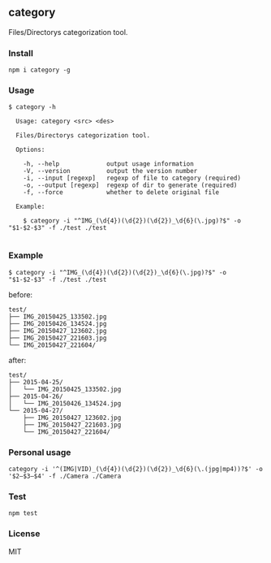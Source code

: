 ## category

Files/Directorys categorization tool.

### Install

    npm i category -g

### Usage

```
$ category -h

  Usage: category <src> <des>

  Files/Directorys categorization tool.

  Options:

    -h, --help             output usage information
    -V, --version          output the version number
    -i, --input [regexp]   regexp of file to category (required)
    -o, --output [regexp]  regexp of dir to generate (required)
    -f, --force            whether to delete original file

  Example:

    $ category -i "^IMG_(\d{4})(\d{2})(\d{2})_\d{6}(\.jpg)?$" -o "$1-$2-$3" -f ./test ./test


```

### Example

```
$ category -i "^IMG_(\d{4})(\d{2})(\d{2})_\d{6}(\.jpg)?$" -o "$1-$2-$3" -f ./test ./test
```

before:

```
test/
├── IMG_20150425_133502.jpg
├── IMG_20150426_134524.jpg
├── IMG_20150427_123602.jpg
├── IMG_20150427_221603.jpg
└── IMG_20150427_221604/
```

after:

```
test/
├── 2015-04-25/
│   └── IMG_20150425_133502.jpg
├── 2015-04-26/
│   └── IMG_20150426_134524.jpg
└── 2015-04-27/
    ├── IMG_20150427_123602.jpg
    ├── IMG_20150427_221603.jpg
    └── IMG_20150427_221604/ 
```

### Personal usage

```
category -i '^(IMG|VID)_(\d{4})(\d{2})(\d{2})_\d{6}(\.(jpg|mp4))?$' -o '$2—$3—$4' -f ./Camera ./Camera
```

### Test

    npm test

### License

MIT